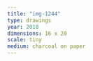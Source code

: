 ```yaml
---
title: "img-1244"
type: drawings
year: 2018
dimensions: 16 x 20
scale: tiny
medium: charcoal on paper
---
```

